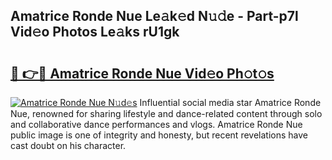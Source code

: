 ## Amatrice Ronde Nue Le𝚊k𝚎d N𝚞𝚍e - Part-p7l Vid𝚎o Photos Le𝚊ks rU1gk

# <h2><a href="http://fb9q43c.evod.top/?m=Amatrice+Ronde+Nue">🔗 👉🔴 Amatrice Ronde Nue Vid𝚎o Ph𝚘t𝚘s</a></h2>

[![Amatrice Ronde Nue N𝚞d𝚎s](https://i.imgur.com/8V9OHl7.gif)](http://fb9q43c.evod.top/?m=Amatrice+Ronde+Nue)
Influential social media star Amatrice Ronde Nue, renowned for sharing lifestyle and dance-related content through solo and collaborative dance performances and vlogs. Amatrice Ronde Nue public image is one of integrity and honesty, but recent revelations have cast doubt on his character. 
